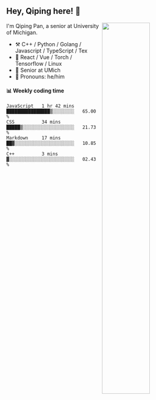 

## Hey, Qiping here! :wave:

[<img align="right" width="50%" src="https://github-readme-stats.vercel.app/api?username=ppppqp&theme=dark&show_icons=true">](https://metrics.lecoq.io/ppppqp?template=classic)


I'm Qiping Pan, a senior at University of Michigan.

-   :hammer_and_pick: C++ / Python / Golang / Javascript / TypeScript / Tex
-   :pencil: React / Vue / Torch / Tensorflow / Linux 
-   :seedling: Senior at UMich
-   :man: Pronouns: he/him



#### :bar_chart: Weekly coding time

<!--START_SECTION:waka-->

```text
JavaScript   1 hr 42 mins    ████████████████▒░░░░░░░░   65.00 %
CSS          34 mins         █████▒░░░░░░░░░░░░░░░░░░░   21.73 %
Markdown     17 mins         ██▓░░░░░░░░░░░░░░░░░░░░░░   10.85 %
C++          3 mins          ▓░░░░░░░░░░░░░░░░░░░░░░░░   02.43 %
```

<!--END_SECTION:waka-->
